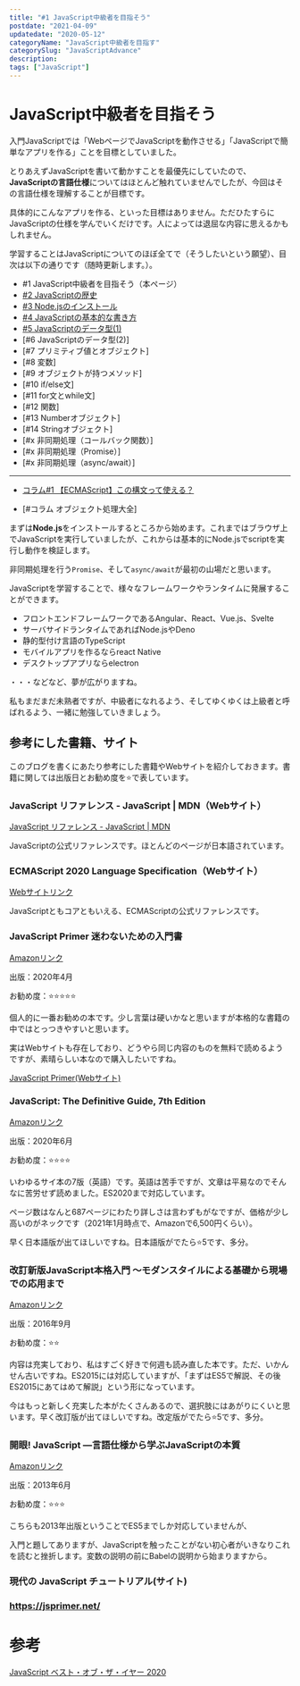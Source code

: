 ```yaml
---
title: "#1 JavaScript中級者を目指そう"
postdate: "2021-04-09"
updatedate: "2020-05-12"
categoryName: "JavaScript中級者を目指す"
categorySlug: "JavaScriptAdvance"
description: 
tags: ["JavaScript"]
---
```


# JavaScript中級者を目指そう

入門JavaScriptでは「WebページでJavaScriptを動作させる」「JavaScriptで簡単なアプリを作る」ことを目標としていました。

とりあえずJavaScriptを書いて動かすことを最優先にしていたので、**JavaScriptの言語仕様**についてはほとんど触れていませんでしたが、今回はその言語仕様を理解することが目標です。

具体的にこんなアプリを作る、といった目標はありません。ただひたすらにJavaScriptの仕様を学んでいくだけです。人によっては退屈な内容に思えるかもしれません。

学習することはJavaScriptについてのほぼ全てで（そうしたいという願望）、目次は以下の通りです（随時更新します。）。

- \#1 JavaScript中級者を目指そう（本ページ）
- [#2 JavaScriptの歴史](http://blog.toriwatari.work/JavaScriptAdvance/02/)
- [#3 Node.jsのインストール](http://blog.toriwatari.work/JavaScriptAdvance/03/)
- [#4 JavaScriptの基本的な書き方](http://blog.toriwatari.work/JavaScriptAdvance/04/)
- [#5 JavaScriptのデータ型(1)](http://blog.toriwatari.work/JavaScriptAdvance/05/)
- [#6 JavaScriptのデータ型(2)]
- [#7 プリミティブ値とオブジェクト]
- [#8 変数]
- [#9 オブジェクトが持つメソッド]
- [#10 if/else文]
- [#11 for文とwhile文]
- [#12 関数]
- [#13 Numberオブジェクト]
- [#14 Stringオブジェクト]
- [#x 非同期処理（コールバック関数）]
- [#x 非同期処理（Promise）]
- [#x 非同期処理（async/await）]

---

- [コラム#1 【ECMAScript】この構文って使える？](http://blog.toriwatari.work/JavaScriptAdvance/column01/)

- [#コラム オブジェクト処理大全]

まずは**Node.js**をインストールするところから始めます。これまではブラウザ上でJavaScriptを実行していましたが、これからは基本的にNode.jsでscriptを実行し動作を検証します。

非同期処理を行う`Promise`、そして`async/await`が最初の山場だと思います。

JavaScriptを学習することで、様々なフレームワークやランタイムに発展することができます。

- フロントエンドフレームワークであるAngular、React、Vue.js、Svelte
- サーバサイドランタイムであればNode.jsやDeno
- 静的型付け言語のTypeScript
- モバイルアプリを作るならreact Native
- デスクトップアプリならelectron

・・・などなど、夢が広がりますね。

私もまだまだ未熟者ですが、中級者になれるよう、そしてゆくゆくは上級者と呼ばれるよう、一緒に勉強していきましょう。

## 参考にした書籍、サイト

このブログを書くにあたり参考にした書籍やWebサイトを紹介しておきます。書籍に関しては出版日とお勧め度を⭐️で表しています。

### JavaScript リファレンス - JavaScript | MDN（Webサイト）

[JavaScript リファレンス - JavaScript | MDN](https://developer.mozilla.org/ja/docs/Web/JavaScript/Reference)

JavaScriptの公式リファレンスです。ほとんどのページが日本語されています。

### ECMAScript 2020 Language Specification（Webサイト）

[Webサイトリンク](https://262.ecma-international.org/11.0/)

JavaScriptともコアともいえる、ECMAScriptの公式リファレンスです。

### JavaScript Primer 迷わないための入門書

[Amazonリンク](https://www.amazon.co.jp/JavaScript-Primer-%E8%BF%B7%E3%82%8F%E3%81%AA%E3%81%84%E3%81%9F%E3%82%81%E3%81%AE%E5%85%A5%E9%96%80%E6%9B%B8-azu/dp/4048930737/ref=cm_cr_arp_d_pl_foot_top?ie=UTF8)

出版：2020年4月

お勧め度：⭐⭐️⭐⭐️⭐️

個人的に一番お勧めの本です。少し言葉は硬いかなと思いますが本格的な書籍の中ではとっつきやすいと思います。

実はWebサイトも存在しており、どうやら同じ内容のものを無料で読めるようですが、素晴らしい本なので購入したいですね。

[JavaScript Primer(Webサイト)](https://jsprimer.net/)

### JavaScript: The Definitive Guide, 7th Edition

[Amazonリンク](https://www.amazon.co.jp/Javascript-Definitive-Most-used-Programming-Language/dp/1491952024/ref=pd_lpo_14_t_0/356-6084002-4274440?_encoding=UTF8&pd_rd_i=1491952024&pd_rd_r=4c12a428-25c6-4422-8ba4-1c7b4bf8c7a7&pd_rd_w=oYNI9&pd_rd_wg=d464b&pf_rd_p=43793539-bb55-42ca-a906-e224e71aa7fd&pf_rd_r=0A4E885RX080FC2565YP&psc=1&refRID=0A4E885RX080FC2565YP)

出版：2020年6月

お勧め度：⭐⭐️⭐️⭐️

いわゆるサイ本の7版（英語）です。英語は苦手ですが、文章は平易なのでそんなに苦労せず読めました。ES2020まで対応しています。

ページ数はなんと687ページにわたり詳しさは言わずもがなですが、価格が少し高いのがネックです（2021年1月時点で、Amazonで6,500円くらい）。

早く日本語版が出てほしいですね。日本語版がでたら️⭐5です、多分。️

### 改訂新版JavaScript本格入門 ～モダンスタイルによる基礎から現場での応用まで

[Amazonリンク](https://www.amazon.co.jp/dp/B01LYO6C1N/ref=dp-kindle-redirect?_encoding=UTF8&btkr=1)

出版：2016年9月

お勧め度：⭐⭐️

内容は充実しており、私はすごく好きで何週も読み直した本です。ただ、いかんせん古いですね。ES2015には対応していますが、「まずはES5で解説、その後ES2015にあてはめて解説」という形になっています。

今はもっと新しく充実した本がたくさんあるので、選択肢にはあがりにくいと思います。早く改訂版が出てほしいですね。改定版がでたら️⭐5です、多分。️

### 開眼! JavaScript ―言語仕様から学ぶJavaScriptの本質

[Amazonリンク](https://www.amazon.co.jp/%E9%96%8B%E7%9C%BC-JavaScript-%E2%80%95%E8%A8%80%E8%AA%9E%E4%BB%95%E6%A7%98%E3%81%8B%E3%82%89%E5%AD%A6%E3%81%B6JavaScript%E3%81%AE%E6%9C%AC%E8%B3%AA-Cody-Lindley/dp/487311621X/ref=sr_1_6?__mk_ja_JP=%E3%82%AB%E3%82%BF%E3%82%AB%E3%83%8A&crid=1J2KZFHJO1CQN&dchild=1&keywords=javascript+%E3%82%AA%E3%83%A9%E3%82%A4%E3%83%AA%E3%83%BC&qid=1619239437&sprefix=javascript+%2Caps%2C335&sr=8-6)

出版：2013年6月

お勧め度：⭐⭐️⭐️

こちらも2013年出版ということでES5までしか対応していませんが、

入門と題してありますが、JavaScriptを触ったことがない初心者がいきなりこれを読むと挫折します。変数の説明の前にBabelの説明から始まりますから。



### 現代の JavaScript チュートリアル(サイト)

### https://jsprimer.net/




# 参考

[JavaScript ベスト・オブ・ザ・イヤー 2020](https://risingstars.js.org/2020/ja)
